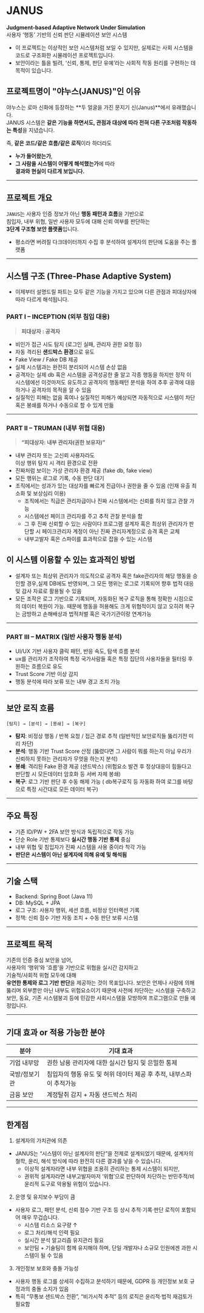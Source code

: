 # JANUS

**Judgment-based Adaptive Network Under Simulation**  
사용자 ‘행동’ 기반의 신뢰 판단 시뮬레이션 보안 시스템

- 이 프로젝트는 이상적인 보안 시스템처럼 보일 수 있지만, 실제로는 사회 시스템을 코드로 구조화한 시뮬레이션 프로젝트입니다.
- 보안이라는 틀을 빌려, ‘신뢰, 통제, 판단 유예’라는 사회적 작동 원리를 구현하는 데 목적이 있습니다.

## 프로젝트명이 "야누스(JANUS)"인 이유

야누스는 로마 신화에 등장하는 **두 얼굴을 가진 문지기 신(Janus)**에서 유래했습니다.  
JANUS 시스템은 **같은 기능을 하면서도, 관점과 대상에 따라 전혀 다른 구조처럼 작동하는 특성**을 지녔습니다.

즉, **같은 코드/같은 흐름/같은 로직**이라 하더라도  
- **누가 들어왔는가**,  
- **그 사람을 시스템이 어떻게 해석했는가**에 따라  
**결과와 현실이 다르게 보입니다.**
---

## 프로젝트 개요

`JANUS`는 사용자 인증 정보가 아닌 **행동 패턴과 흐름**을 기반으로  
침입자, 내부 위협, 일반 사용자 모두에 대해 신뢰 여부를 판단하는  
**3단계 구조형 보안 플랫폼**입니다.

- 평소라면 버려질 다크데이터까지 수집 후 분석하여 설계자의 판단에 도움을 주는 플랫폼

---

## 시스템 구조 (Three-Phase Adaptive System)
- 이제부터 설명드릴 파트는 모두 같은 기능을 가지고 있으며 다른 관점과 피대상자에 따라 다르게 해석됩니다.

### PART I – INCEPTION (외부 침입 대응) 
> **피대상자 : 공격자**

- 비인가 접근 시도 탐지 (로그인 실패, 관리자 권한 요청 등)
- 자동 격리된 **샌드박스 환경**으로 유도
- Fake View / Fake DB 제공
- 실제 시스템과는 완전히 분리되어 시스템 손상 없음
- 공격자는 실제 db 혹은 시스템을 공격성공한 줄 알고 각종 행동을 하지만 정작 이 시스템에선 이것마저도 유도하고 공격자의 행동패턴 분석을 하여 추후 공격에 대응하거나 공격자의 목적을 알 수 있음
- 실질적인 피해는 없음 혹여나 실질적인 피해가 예상되면 자동적으로 시스템이 차단 혹은 봉쇄를 하거나 수동으로 할 수 있게 만듦

---

### PART II – TRUMAN (내부 위협 대응)
> **“피대상자: 내부 관리자(권한 보유자)”**

- 내부 관리자 또는 고신뢰 사용자라도  
  이상 행위 탐지 시 격리 환경으로 전환
- 진짜처럼 보이는 가상 관리자 환경 제공 (fake db, fake view)
- 모든 행위는 로그로 기록, 수동 판단 대기
- 조직에서는 성과가 있는 대상자를 빠르게 진급이나 권한을 줄 수 있음 (인재 유출 최소화 및 보상심리 이용)
  - 조직에서는 직급은 관리자급이나 진짜 시스템에서는 신뢰를 하지 않고 관찰 가능
  - 시스템에선 페이크 관리자를 주고 추적 관찰 분석을 함
  - 그 후 진짜 신뢰할 수 있는 사람이다 프로그램 설계자 혹은 최상위 관리자가 판단할 시 페이크관리자 계정이 아닌 진짜 관리자계정으로 승격 혹은 교체
  - 내부고발자 혹은 스파이를 효과적으로 잡을 수 있는 시스템

## 이 시스템 이용할 수 있는 효과적인 방법
 - 설계자 또는 최상위 관리자가 의도적으로 공격자 혹은 fake관리자의 해당 행동을 승인할 경우,실제 DB에도 반영되며, 그 모든 행위는 로그로 기록되어 향후 법적 대응 및 감사 자료로 활용될 수 있음
 - 모든 조작은 로그 기반으로 기록되며, 자동화된 복구 로직을 통해 정확한 시점으로의 데이터 복원이 가능. 때문에 행동을 허용해도 크게 위협적이지 않고 오히려 복구는 금방하고 손해배상과 법적처벌 혹은 국가기관이랑 연계가능

---

### PART III – MATRIX (일반 사용자 행동 분석)

- UI/UX 기반 사용자 클릭 패턴, 반응 속도, 탐색 흐름 분석
- ux를 관리자가 조작하여 특정 국가사람들 혹은 특정 집단의 사용자들을 필터링 후 원하는 흐름으로 유도
- Trust Score 기반 이상 감지
- 행동 분석에 따라 보류 또는 내부 경고 조치 가능



---

## 보안 로직 흐름

```
[탐지] → [분석] → [봉쇄] → [복구]
```

- **탐지**: 비정상 행동 / 반복 요청 / 접근 경로 추적 (일반적인 보안로직들 뚫리기전 미리 차단)
- **분석**: 행동 기반 Trust Score 산정  (뚫렸다면 그 사람이 뭐를 하는지 아님 우리가 신뢰하지 못하는 관리자가 무엇을 하는지 분석)
- **봉쇄**: 격리된 Fake 환경 제공 (샌드박스) (위험요소 발견 후 정상대응이 힘들다고 판단할 시 모든데이터 암호화 등 서버 자체 봉쇄)
- **복구**: 로그 기반 판단 후 수동 해제 가능 ( db복구로직 등 자동화 하여 로그를 바탕으로 특정 시간대로 모든 데이터 복구)

---

## 주요 특징

- 기존 ID/PW + 2FA 보안 방식과 독립적으로 작동 가능
- 단순 Role 기반 통제보다 **실시간 행동 기반 통제** 중심
- 내부 위협 및 침입자가 진짜 시스템을 사용 중이라 착각 가능
- **판단은 시스템이 아닌 설계자에 의해 유예 및 해석됨**

---

## 기술 스택

- Backend: Spring Boot (Java 11)
- DB: MySQL + JPA
- 로그 구조: 사용자 행위, 세션 흐름, 비정상 인터랙션 기록
- 정책: 신뢰 점수 기반 자동 조치 + 수동 판단 보류 시스템

---

## 프로젝트 목적

기존의 인증 중심 보안을 넘어,  
사용자의 ‘행위’와 ‘흐름’을 기반으로 위협을 실시간 감지하고  
기술적/사회적 위협 모두에 대해  
**유연한 통제와 로그 기반 판단**을 제공하는 것이 목표입니다.
보안은 언제나 사람에 의해 뚫리며 외부뿐만 아닌 내부도 위험요소이기 때문에 사전에 차단하는 시스템을 구축하고
보안, 동요, 기존 시스템붕괴 등에 민감한 사회시스템을 모방하여 프로그램으로 만들 예정입니다.

---
## 기대 효과 or 적용 가능한 분야

| 분야      | 기대 효과                         |
| ------- | ----------------------------- |
| 기업 내부망  | 권한 남용 관리자에 대한 실시간 탐지 및 은밀한 통제 |
| 국방/정보기관 | 침입자의 행동 유도 및 허위 데이터 제공 후 추적, 내부스파이 추적가능   |
| 금융 보안   | 계정탈취 감지 + 자동 샌드박스 처리          |

---
## 한계점

1. 설계자의 가치관에 의존
- JANUS는 “시스템이 아닌 설계자의 판단”을 전제로 설계되었기 때문에, 설계자의 철학, 윤리, 해석 방식에 따라 완전히 다른 결과를 낳을 수 있습니다.
  - 이상적 설계자라면 내부 위협을 조용히 관리하는 통제 시스템이 되지만,
  - 권위적 설계자라면 내부고발자마저 ‘위협’으로 판단하여 차단하는 반민주적/비윤리적 도구로 악용될 위험이 있습니다.
 
2. 운영 및 유지보수 부담이 큼
- 사용자 로그, 패턴 분석, 신뢰 점수 기반 구조 등 상시 추적·기록·판단 로직이 포함되어 매우 무겁습니다.
  - 시스템 리소스 요구량 ↑
  - 로그 처리/해석 인력 필요
  - 실시간 분석 알고리즘 유지관리 필요
  - 보안팀 + 기술팀이 함께 유지해야 하며, 단일 개발자나 소규모 인원에겐 과한 시스템이 될 수 있음

3. 개인정보 보호와 충돌 가능성
- 사용자 행동 로그를 상세히 수집하고 분석하기 때문에, GDPR 등 개인정보 보호 규정과의 충돌 소지가 있음
- 특히 “무통보 샌드박스 전환”, “비가시적 추적” 등의 로직은 윤리적·법적 재검토가 필요함




  
